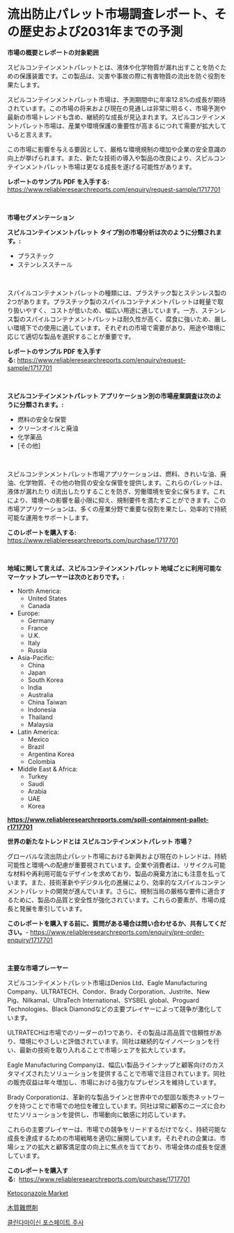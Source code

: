 <p><h1>流出防止パレット市場調査レポート、その歴史および2031年までの予測</h1></p><p><strong>市場の概要とレポートの対象範囲</strong></p>
<p><p>スピルコンテインメントパレットとは、液体や化学物質が漏れ出すことを防ぐための保護装置です。この製品は、災害や事故の際に有害物質の流出を防ぐ役割を果たします。</p><p>スピルコンテインメントパレット市場は、予測期間中に年率12.8%の成長が期待されています。この市場の将来および現在の見通しは非常に明るく、市場予測や最新の市場トレンドも含め、継続的な成長が見込まれます。スピルコンテインメントパレット市場は、産業や環境保護の重要性が高まるにつれて需要が拡大していると言えます。</p><p>この市場に影響を与える要因として、厳格な環境規制の増加や企業の安全意識の向上が挙げられます。また、新たな技術の導入や製品の改良により、スピルコンテインメントパレット市場は更なる成長を遂げる可能性があります。</p></p>
<p><strong>レポートのサンプル PDF を入手する:</strong> <a href="https://www.reliableresearchreports.com/enquiry/request-sample/1717701">https://www.reliableresearchreports.com/enquiry/request-sample/1717701</a></p>
<p>&nbsp;</p>
<p><strong>市場セグメンテーション</strong></p>
<p><strong>スピルコンテインメントパレット タイプ別の市場分析は次のように分類されます。:</strong></p>
<p><ul><li>プラスチック</li><li>ステンレススチール</li></ul></p>
<p>&nbsp;</p>
<p><p>スパイルコンテナメントパレットの種類には、プラスチック製とステンレス製の2つがあります。プラスチック製のスパイルコンテナメントパレットは軽量で取り扱いやすく、コストが低いため、幅広い用途に適しています。一方、ステンレス製のスパイルコンテナメントパレットは耐久性が高く、腐食に強いため、厳しい環境下での使用に適しています。それぞれの市場で需要があり、用途や環境に応じて適切な製品を選択することが重要です。</p></p>
<p><strong>レポートのサンプル PDF を入手する:</strong>&nbsp;<a href="https://www.reliableresearchreports.com/enquiry/request-sample/1717701">https://www.reliableresearchreports.com/enquiry/request-sample/1717701</a></p>
<p>&nbsp;</p>
<p><strong> スピルコンテインメントパレット アプリケーション別の市場産業調査は次のように分類されます。:</strong></p>
<p><ul><li>燃料の安全な保管</li><li>クリーンオイルと廃油</li><li>化学薬品</li><li>[その他]</li></ul></p>
<p>&nbsp;</p>
<p><p>スピルコンテンメントパレット市場アプリケーションは、燃料、きれいな油、廃油、化学物質、その他の物質の安全な保管を提供します。これらのパレットは、液体が漏れたり d流出したりすることを防ぎ、労働環境を安全に保ちます。これにより、環境への影響を最小限に抑え、規制要件を満たすことができます。この市場アプリケーションは、多くの産業分野で重要な役割を果たし、効率的で持続可能な運用をサポートします。</p></p>
<p><strong>このレポートを購入する:</strong>&nbsp; <a href="https://www.reliableresearchreports.com/purchase/1717701">https://www.reliableresearchreports.com/purchase/1717701</a></p>
<p>&nbsp;</p>
<p><strong>地域に関して言えば、スピルコンテインメントパレット 地域ごとに利用可能なマーケットプレーヤーは次のとおりです。:</strong></p>
<p><ul>
    <li>
        North America:
        <ul>
            <li>United States</li>
            <li>Canada</li>
        </ul>
    </li>
    <li>
        Europe:
        <ul>
            <li>Germany</li>
            <li>France</li>
            <li>U.K.</li>
            <li>Italy</li>
            <li>Russia</li>
        </ul>
    </li>
    <li>
        Asia-Pacific:
        <ul>
            <li>China</li>
            <li>Japan</li>
            <li>South Korea</li>
            <li>India</li>
            <li>Australia</li>
            <li>China Taiwan</li>
            <li>Indonesia</li>
            <li>Thailand</li>
            <li>Malaysia</li>
        </ul>
    </li>
    <li>
        Latin America:
        <ul>
            <li>Mexico</li>
            <li>Brazil</li>
            <li>Argentina Korea</li>
            <li>Colombia</li>
        </ul>
    </li>
    <li>
        Middle East & Africa:
        <ul>
            <li>Turkey</li>
            <li>Saudi</li>
            <li>Arabia</li>
            <li>UAE</li>
            <li>Korea</li>
        </ul>
    </li>
    </ul></p>
<p><strong><a href="https://www.reliableresearchreports.com/spill-containment-pallet-r1717701">https://www.reliableresearchreports.com/spill-containment-pallet-r1717701</a></strong>&nbsp;</p>
<p><strong>世界の新たなトレンドとは スピルコンテインメントパレット 市場？</strong></p>
<p><p>グローバルな流出防止パレット市場における新興および現在のトレンドは、持続可能性と環境への配慮が重要視されています。企業や消費者は、リサイクル可能な材料や再利用可能なデザインを求めており、製品の廃棄方法にも注意を払っています。また、技術革新やデジタル化の進展により、効率的なスパイルコンテンメントパレットの開発が進んでいます。さらに、規制当局の厳格な要件に適合するために、製品の品質と安全性が強化されています。これらの要素が、市場の成長と発展を牽引しています。</p></p>
<p><strong>このレポートを購入する前に、質問がある場合は問い合わせるか、共有してください。</strong>- <a href="https://www.reliableresearchreports.com/enquiry/pre-order-enquiry/1717701">https://www.reliableresearchreports.com/enquiry/pre-order-enquiry/1717701</a></p>
<p>&nbsp;</p>
<p><strong>主要な市場プレーヤー</strong></p>
<p><p>スピルコンテイメントパレット市場はDenios Ltd、Eagle Manufacturing Company、ULTRATECH、Condor、Brady Corporation、Justrite、New Pig、Nilkamal、UltraTech International、SYSBEL global、Proguard Technologies、Black Diamondなどの主要プレイヤーによって競争が激化しています。</p><p>ULTRATECHは市場でのリーダーの1つであり、その製品は高品質で信頼性があり、環境にやさしいと評価されています。同社は継続的なイノベーションを行い、最新の技術を取り入れることで市場シェアを拡大しています。</p><p>Eagle Manufacturing Companyは、幅広い製品ラインナップと顧客向けのカスタマイズされたソリューションを提供することで市場で注目されています。同社の販売収益は年々増加し、市場における強力なプレゼンスを維持しています。</p><p>Brady Corporationは、革新的な製品ラインと世界中での堅固な販売ネットワークを持つことで市場での地位を確立しています。同社は常に顧客のニーズに合わせたソリューションを提供し、市場動向に敏感に対応しています。</p><p>これらの主要プレイヤーは、市場での競争をリードするだけでなく、持続可能な成長を達成するための市場戦略を適切に展開しています。それぞれの企業は、市場シェアの拡大と顧客満足度の向上に焦点を当てており、市場全体の成長を促進しています。</p></p>
<p><strong>このレポートを購入する:</strong>&nbsp;&nbsp;<a href="https://www.reliableresearchreports.com/purchase/1717701">https://www.reliableresearchreports.com/purchase/1717701</a></p>
<p><p><a href="https://github.com/AKSHATREPORTPRIME/Market-Research-Report-List-4/blob/main/ketoconazole-market.md">Ketoconazole Market</a></p><p><a href="https://medium.com/@chelsealowe1964/%E6%9C%A8%E6%9D%90%E3%81%AE%E9%9B%A3%E7%87%83%E5%89%A4%E5%B8%82%E5%A0%B4%E3%81%AE%E5%88%86%E6%9E%90-%E3%82%B0%E3%83%AD%E3%83%BC%E3%83%90%E3%83%AB%E6%A5%AD%E7%95%8C%E3%81%AE%E8%A6%8B%E9%80%9A%E3%81%97%E3%81%A8%E4%BA%88%E6%B8%AC-2024%E5%B9%B4%E3%81%8B%E3%82%892031%E5%B9%B4-5d9a404b20c6">木質難燃剤</a></p><p><a href="https://github.com/rsg307664904/Market-Research-Report-List-1/blob/main/813396922999.md">클린다마이신 포스페이트 주사</a></p></p>
